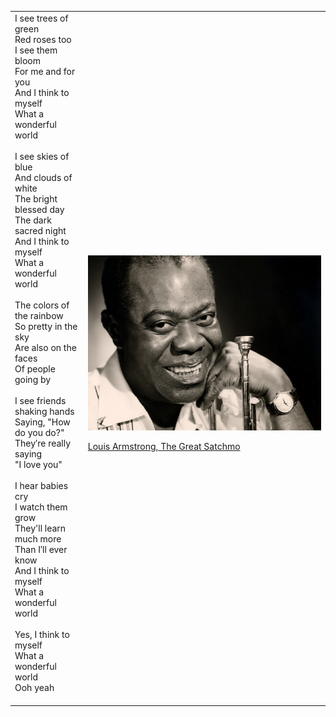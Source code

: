 <body>
<table border="0">
<tr>

<td>
I see trees of green<br />
Red roses too<br />
I see them bloom<br />
For me and for you<br />
And I think to myself<br />
What a wonderful world<br />
<br />
I see skies of blue<br />
And clouds of white<br />
The bright blessed day<br />
The dark sacred night<br />
And I think to myself<br />
What a wonderful world<br />
<br />
The colors of the rainbow<br />
So pretty in the sky<br />
Are also on the faces<br />
Of people going by<br />
<br />
I see friends shaking hands<br />
Saying, "How do you do?"<br />
They′re really saying<br />
"I love you"<br />
<br />
I hear babies cry<br />
I watch them grow<br />
They'll learn much more<br />
Than I′ll ever know<br />
And I think to myself<br />
What a wonderful world<br />
<br />
Yes, I think to myself<br />
What a wonderful world<br />
Ooh yeah<br />
<br />
</td>

<td>
<img src="satchmo.jpg" height="35%">
  
<a href="[thinking/](https://en.wikipedia.org/wiki/Louis_Armstrong)">Louis Armstrong, The Great Satchmo</a>
</td>

</tr>
</table>
</body>
